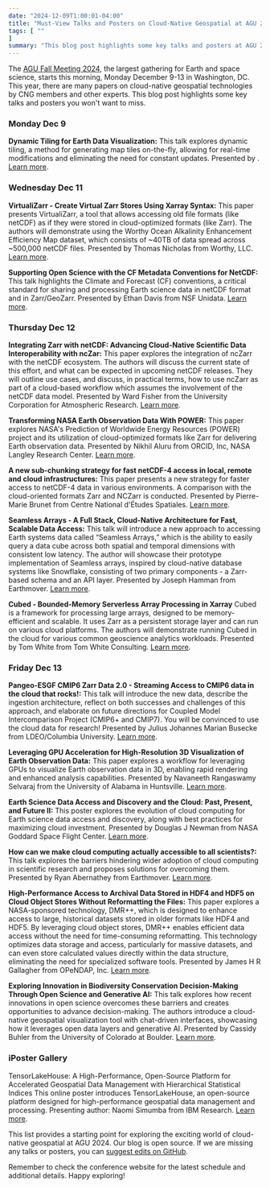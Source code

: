 ```yaml
---
date: "2024-12-09T1:00:01-04:00"
title: "Must-View Talks and Posters on Cloud-Native Geospatial at AGU 2024"
tags: [ ""
]
summary: "This blog post highlights some key talks and posters at AGU 24 you won't want to miss."
---
```

The [AGU Fall Meeting 2024](https://www.agu.org/annual-meeting), the largest gathering for Earth and space science, starts this morning, Monday December 9-13 in Washington, DC. This year, there are many papers on cloud-native geospatial technologies by CNG members and other experts. This blog post highlights some key talks and posters you won't want to miss.

### Monday Dec 9

**Dynamic Tiling for Earth Data Visualization:** This talk explores dynamic tiling, a method for generating map tiles on-the-fly, allowing for real-time modifications and eliminating the need for constant updates. Presented by . [Learn more](https://agu.confex.com/agu/agu24/meetingapp.cgi/Paper/1624796).

### Wednesday Dec 11

**VirtualiZarr - Create Virtual Zarr Stores Using Xarray Syntax:** This paper presents VirtualiZarr, a tool that allows accessing old file formats (like netCDF) as if they were stored in cloud-optimized formats (like Zarr). The authors will demonstrate using the Worthy Ocean Alkalinity Enhancement Efficiency Map dataset, which consists of ~40TB of data spread across ~500,000 netCDF files. Presented by Thomas Nicholas from Worthy, LLC.
 [Learn more](https://agu.confex.com/agu/agu24/meetingapp.cgi/Paper/1725217).

**Supporting Open Science with the CF Metadata Conventions for NetCDF:** This talk highlights the Climate and Forecast (CF) conventions, a critical standard for sharing and processing Earth science data in netCDF format and in Zarr/GeoZarr. Presented by Ethan Davis from NSF Unidata. [Learn more](https://agu.confex.com/agu/agu24/meetingapp.cgi/Paper/1771431).

### Thursday Dec 12

**Integrating Zarr with netCDF: Advancing Cloud-Native Scientific Data Interoperability with ncZar:** This paper explores the integration of ncZarr with the netCDF ecosystem. The authors will discuss the current state of this effort, and what can be expected in upcoming netCDF releases. They will outline use cases, and discuss, in practical terms, how to use ncZarr as part of a cloud-based workflow which assumes the involvement of the netCDF data model. Presented by Ward Fisher from the University Corporation for Atmospheric Research.  [Learn more](https://agu.confex.com/agu/agu24/meetingapp.cgi/Paper/1701488).

**Transforming NASA Earth Observation Data With POWER:** This paper explores NASA's Prediction of Worldwide Energy Resources (POWER) project and its utilization of cloud-optimized formats like Zarr for delivering Earth observation data. Presented by Nikhil Aluru from ORCID, Inc, NASA Langley Research Center. [Learn more](https://agu.confex.com/agu/agu24/meetingapp.cgi/Paper/1566769).

**A new sub-chunking strategy for fast netCDF-4 access in local, remote and cloud infrastructures:** This paper presents a new strategy for faster access to netCDF-4 data in various environments. A comparison with the cloud-oriented formats Zarr and NCZarr is conducted. Presented by Pierre-Marie Brunet from Centre National d'Études Spatiales. [Learn more](https://agu.confex.com/agu/agu24/meetingapp.cgi/Paper/1546229).

**Seamless Arrays - A Full Stack, Cloud-Native Architecture for Fast, Scalable Data Access:** This talk will introduce a new approach to accessing Earth systems data called “Seamless Arrays,” which is the ability to easily query a data cube across both spatial and temporal dimensions with consistent low latency. The author will showcase their prototype implementation of Seamless arrays, inspired by cloud-native database systems like Snowflake, consisting of two primary components - a Zarr-based schema and an API layer. Presented by Joseph Hamman from Earthmover. [Learn more](https://agu.confex.com/agu/agu24/meetingapp.cgi/Paper/1645428).

**Cubed - Bounded-Memory Serverless Array Processing in Xarray** Cubed is a framework for processing large arrays, designed to be memory-efficient and scalable. It uses Zarr as a persistent storage layer and can run on various cloud platforms. The authors will demonstrate running Cubed in the cloud for various common geoscience analytics workloads. Presented by Tom White from Tom White Consulting. [Learn more](https://agu.confex.com/agu/agu24/meetingapp.cgi/Paper/1619114).

### Friday Dec 13

**Pangeo-ESGF CMIP6 Zarr Data 2.0 - Streaming Access to CMIP6 data in the cloud that rocks!:** This talk will introduce the new data, describe the ingestion architecture, reflect on both successes and challenges of this approach, and elaborate on future directions for Coupled Model Intercomparison Project (CMIP6+ and CMIP7). You will be convinced to use the cloud data for research! Presented by Julius Johannes Marian Busecke from LDEO/Columbia University.
[Learn more](https://agu.confex.com/agu/agu24/meetingapp.cgi/Paper/1741309).

**Leveraging GPU Acceleration for High-Resolution 3D Visualization of Earth Observation Data:** This paper explores a workflow for leveraging GPUs to visualize Earth observation data in 3D, enabling rapid rendering and enhanced analysis capabilities. Presented by Navaneeth Rangaswamy Selvaraj from the University of Alabama in Huntsville. [Learn more](https://agu.confex.com/agu/agu24/meetingapp.cgi/Paper/1620781).

**Earth Science Data Access and Discovery and the Cloud: Past, Present, and Future II:** This poster explores the evolution of cloud computing for Earth science data access and discovery, along with best practices for maximizing cloud investment. Presented by Douglas J Newman from NASA Goddard Space Flight Center. [Learn more](https://agu.confex.com/agu/agu24/meetingapp.cgi/Session/240419).

**How can we make cloud computing actually accessible to all scientists?:** This talk explores the barriers hindering wider adoption of cloud computing in scientific research and proposes solutions for overcoming them. Presented by Ryan Abernathey from Earthmover. [Learn more](https://agu.confex.com/agu/agu24/meetingapp.cgi/Person/74375).

**High-Performance Access to Archival Data Stored in HDF4 and HDF5 on Cloud Object Stores Without Reformatting the Files:** This paper explores a NASA-sponsored technology, DMR++, which is designed to enhance access to large, historical datasets stored in older formats like HDF4 and HDF5. By leveraging cloud object stores, DMR++ enables efficient data access without the need for time-consuming reformatting. This technology optimizes data storage and access, particularly for massive datasets, and can even store calculated values directly within the data structure, eliminating the need for specialized software tools. Presented by James H R Gallagher from OPeNDAP, Inc. [Learn more](https://agu.confex.com/agu/agu24/meetingapp.cgi/Paper/1653592).

**Exploring Innovation in Biodiversity Conservation Decision-Making Through Open Science and Generative AI:** This talk explores how recent innovations in open science overcomes these barriers and creates opportunities to advance decision-making. The authors introduce a cloud-native geospatial visualization tool with chat-driven interfaces, showcasing how it leverages open data layers and generative AI. Presented by Cassidy Buhler from the University of Colorado at Boulder. [Learn more](https://agu.confex.com/agu/agu24/meetingapp.cgi/Paper/1639129).

### iPoster Gallery 
TensorLakeHouse: A High-Performance, Open-Source Platform for Accelerated Geospatial Data Management with Hierarchical Statistical Indices This online poster introduces TensorLakeHouse, an open-source platform designed for high-performance geospatial data management and processing. Presenting author: Naomi Simumba from IBM Research. [Learn more](https://agu.confex.com/agu/agu24/meetingapp.cgi/Paper/1673134).

This list provides a starting point for exploring the exciting world of cloud-native geospatial at AGU 2024. Our blog is open source. If we are missing any talks or posters, you can [suggest edits on GitHub](https://github.com/cloudnativegeo/cloudnativegeo.org/blob/main/content/blog/CNG-talks-at-AGU.md).  

Remember to check the conference website for the latest schedule and additional details. Happy exploring!
